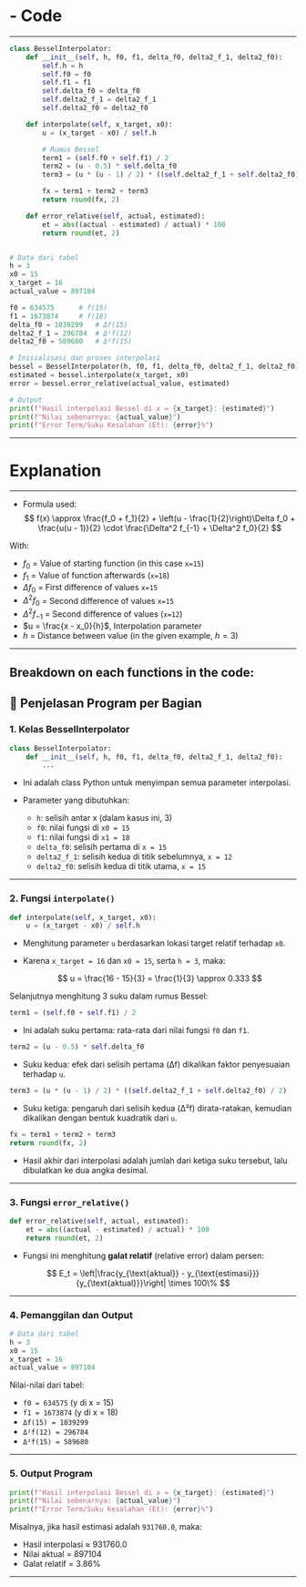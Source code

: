 # - Code
---
``` python
class BesselInterpolator:
    def __init__(self, h, f0, f1, delta_f0, delta2_f_1, delta2_f0):
        self.h = h
        self.f0 = f0
        self.f1 = f1
        self.delta_f0 = delta_f0
        self.delta2_f_1 = delta2_f_1
        self.delta2_f0 = delta2_f0

    def interpolate(self, x_target, x0):
        u = (x_target - x0) / self.h

        # Rumus Bessel
        term1 = (self.f0 + self.f1) / 2
        term2 = (u - 0.5) * self.delta_f0
        term3 = (u * (u - 1) / 2) * ((self.delta2_f_1 + self.delta2_f0) / 2)

        fx = term1 + term2 + term3
        return round(fx, 2)

    def error_relative(self, actual, estimated):
        et = abs((actual - estimated) / actual) * 100
        return round(et, 2)


# Data dari tabel
h = 3
x0 = 15
x_target = 16
actual_value = 897104

f0 = 634575      # f(15)
f1 = 1673874     # f(18)
delta_f0 = 1039299   # Δf(15)
delta2_f_1 = 296784  # Δ²f(12)
delta2_f0 = 589680   # Δ²f(15)

# Inisialisasi dan proses interpolasi
bessel = BesselInterpolator(h, f0, f1, delta_f0, delta2_f_1, delta2_f0)
estimated = bessel.interpolate(x_target, x0)
error = bessel.error_relative(actual_value, estimated)

# Output
print(f"Hasil interpolasi Bessel di x = {x_target}: {estimated}")
print(f"Nilai sebenarnya: {actual_value}")
print(f"Error Term/Suku Kesalahan (Et): {error}%")

```
---
# Explanation
---
* Formula used:
$$
f(x) \approx \frac{f_0 + f_1}{2} + \left(u - \frac{1}{2}\right)\Delta f_0 + \frac{u(u - 1)}{2} \cdot \frac{\Delta^2 f_{-1} + \Delta^2 f_0}{2}
$$

With:

* $f_0$ = Value of starting function (in this case `x=15`)
* $f_1$ = Value of function afterwards (`x=18`)
* $\Delta f_0$ = First difference of values `x=15`
* $\Delta^2 f_0$ = Second difference of values `x=15`
* $\Delta^2 f_{-1}$ = Second difference of values (`x=12`)
* $u = \frac{x - x_0}{h}$, Interpolation parameter
* $h$ = Distance between value (in the given example, $h = 3$)
---
Breakdown on each functions in the code:
---

## 🧩 **Penjelasan Program per Bagian**

### 1. **Kelas BesselInterpolator**

```python
class BesselInterpolator:
    def __init__(self, h, f0, f1, delta_f0, delta2_f_1, delta2_f0):
        ...
```

* Ini adalah class Python untuk menyimpan semua parameter interpolasi.
* Parameter yang dibutuhkan:

  * `h`: selisih antar x (dalam kasus ini, 3)
  * `f0`: nilai fungsi di `x0 = 15`
  * `f1`: nilai fungsi di `x1 = 18`
  * `delta_f0`: selisih pertama di `x = 15`
  * `delta2_f_1`: selisih kedua di titik sebelumnya, `x = 12`
  * `delta2_f0`: selisih kedua di titik utama, `x = 15`

---

### 2. **Fungsi `interpolate()`**

```python
def interpolate(self, x_target, x0):
    u = (x_target - x0) / self.h
```

* Menghitung parameter `u` berdasarkan lokasi target relatif terhadap `x0`.
* Karena `x_target = 16` dan `x0 = 15`, serta `h = 3`, maka:

  $$
  u = \frac{16 - 15}{3} = \frac{1}{3} \approx 0.333
  $$

Selanjutnya menghitung 3 suku dalam rumus Bessel:

```python
term1 = (self.f0 + self.f1) / 2
```

* Ini adalah suku pertama: rata-rata dari nilai fungsi `f0` dan `f1`.

```python
term2 = (u - 0.5) * self.delta_f0
```

* Suku kedua: efek dari selisih pertama (Δf) dikalikan faktor penyesuaian terhadap `u`.

```python
term3 = (u * (u - 1) / 2) * ((self.delta2_f_1 + self.delta2_f0) / 2)
```

* Suku ketiga: pengaruh dari selisih kedua (Δ²f) dirata-ratakan, kemudian dikalikan dengan bentuk kuadratik dari `u`.

```python
fx = term1 + term2 + term3
return round(fx, 2)
```

* Hasil akhir dari interpolasi adalah jumlah dari ketiga suku tersebut, lalu dibulatkan ke dua angka desimal.

---

### 3. **Fungsi `error_relative()`**

```python
def error_relative(self, actual, estimated):
    et = abs((actual - estimated) / actual) * 100
    return round(et, 2)
```

* Fungsi ini menghitung **galat relatif** (relative error) dalam persen:

$$
E_t = \left|\frac{y_{\text{aktual}} - y_{\text{estimasi}}}{y_{\text{aktual}}}\right| \times 100\%
$$

---

### 4. **Pemanggilan dan Output**

```python
# Data dari tabel
h = 3
x0 = 15
x_target = 16
actual_value = 897104
```

Nilai-nilai dari tabel:

* `f0 = 634575` (y di x = 15)
* `f1 = 1673874` (y di x = 18)
* `Δf(15) = 1039299`
* `Δ²f(12) = 296784`
* `Δ²f(15) = 589680`

---

### 5. **Output Program**

```python
print(f"Hasil interpolasi Bessel di x = {x_target}: {estimated}")
print(f"Nilai sebenarnya: {actual_value}")
print(f"Error Term/Suku Kesalahan (Et): {error}%")
```

Misalnya, jika hasil estimasi adalah `931760.0`, maka:

* Hasil interpolasi ≈ 931760.0
* Nilai aktual = 897104
* Galat relatif = 3.86%

---
  
